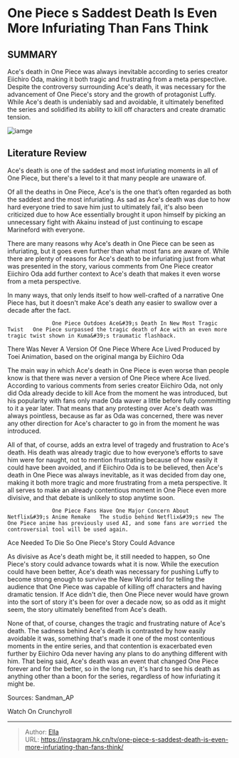 # One Piece s Saddest Death Is Even More Infuriating Than Fans Think


## SUMMARY 



  Ace&#39;s death in One Piece was always inevitable according to series creator Eiichiro Oda, making it both tragic and frustrating from a meta perspective.   Despite the controversy surrounding Ace&#39;s death, it was necessary for the advancement of One Piece&#39;s story and the growth of protagonist Luffy.   While Ace&#39;s death is undeniably sad and avoidable, it ultimately benefited the series and solidified its ability to kill off characters and create dramatic tension.  

![iamge](https://static1.srcdn.com/wordpress/wp-content/uploads/2023/12/one-piece-portgas-d-ace-4.jpg)

## Literature Review
Ace&#39;s death is one of the saddest and most infuriating moments in all of One Piece, but there&#39;s a level to it that many people are unaware of.




Of all the deaths in One Piece, Ace&#39;s is the one that’s often regarded as both the saddest and the most infuriating. As sad as Ace&#39;s death was due to how hard everyone tried to save him just to ultimately fail, it&#39;s also been criticized due to how Ace essentially brought it upon himself by picking an unnecessary fight with Akainu instead of just continuing to escape Marineford with everyone.




There are many reasons why Ace&#39;s death in One Piece can be seen as infuriating, but it goes even further than what most fans are aware of. While there are plenty of reasons for Ace&#39;s death to be infuriating just from what was presented in the story, various comments from One Piece creator Eiichiro Oda add further context to Ace&#39;s death that makes it even worse from a meta perspective.

          

In many ways, that only lends itself to how well-crafted of a narrative One Piece has, but it doesn&#39;t make Ace&#39;s death any easier to swallow over a decade after the fact.

                  One Piece Outdoes Ace&#39;s Death In New Most Tragic Twist   One Piece surpassed the tragic death of Ace with an even more tragic twist shown in Kuma&#39;s traumatic flashback.    





 There Was Never A Version Of One Piece Where Ace Lived 
Produced by Toei Animation, based on the original manga by Eiichiro Oda
          

The main way in which Ace&#39;s death in One Piece is even worse than people know is that there was never a version of One Piece where Ace lived. According to various comments from series creator Eiichiro Oda, not only did Oda already decide to kill Ace from the moment he was introduced, but his popularity with fans only made Oda waver a little before fully committing to it a year later. That means that any protesting over Ace&#39;s death was always pointless, because as far as Oda was concerned, there was never any other direction for Ace&#39;s character to go in from the moment he was introduced.

All of that, of course, adds an extra level of tragedy and frustration to Ace&#39;s death. His death was already tragic due to how everyone’s efforts to save him were for naught, not to mention frustrating because of how easily it could have been avoided, and if Eiichiro Oda is to be believed, then Ace&#39;s death in One Piece was always inevitable, as it was decided from day one, making it both more tragic and more frustrating from a meta perspective. It all serves to make an already contentious moment in One Piece even more divisive, and that debate is unlikely to stop anytime soon.




                  One Piece Fans Have One Major Concern About Netflix&#39;s Anime Remake   The studio behind Netflix&#39;s new The One Piece anime has previously used AI, and some fans are worried the controversial tool will be used again.    



 Ace Needed To Die So One Piece&#39;s Story Could Advance 
          

As divisive as Ace&#39;s death might be, it still needed to happen, so One Piece&#39;s story could advance towards what it is now. While the execution could have been better, Ace&#39;s death was necessary for pushing Luffy to become strong enough to survive the New World and for telling the audience that One Piece was capable of killing off characters and having dramatic tension. If Ace didn&#39;t die, then One Piece never would have grown into the sort of story it&#39;s been for over a decade now, so as odd as it might seem, the story ultimately benefited from Ace&#39;s death.




None of that, of course, changes the tragic and frustrating nature of Ace&#39;s death. The sadness behind Ace&#39;s death is contrasted by how easily avoidable it was, something that&#39;s made it one of the most contentious moments in the entire series, and that contention is exacerbated even further by Eiichiro Oda never having any plans to do anything different with him. That being said, Ace&#39;s death was an event that changed One Piece forever and for the better, so in the long run, it&#39;s hard to see his death as anything other than a boon for the series, regardless of how infuriating it might be.

Sources: Sandman_AP

Watch On Crunchyroll



---

> Author: [Ella](https://instagram.hk.cn/)  
> URL: https://instagram.hk.cn/tv/one-piece-s-saddest-death-is-even-more-infuriating-than-fans-think/  

